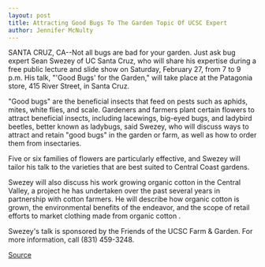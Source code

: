 ```yaml
---
layout: post
title: Attracting Good Bugs To The Garden Topic Of UCSC Expert
author: Jennifer McNulty
---
```


SANTA CRUZ, CA--Not all bugs are bad for your garden. Just ask bug expert Sean Swezey of UC Santa Cruz, who will share his expertise during a free public lecture and slide show on Saturday, February 27, from 7 to 9 p.m. His talk, "'Good Bugs' for the Garden," will take place at the Patagonia store, 415 River Street, in Santa Cruz.

"Good bugs" are the beneficial insects that feed on pests such as aphids, mites, white flies, and scale. Gardeners and farmers plant certain flowers to attract beneficial insects, including lacewings, big-eyed bugs, and ladybird beetles, better known as ladybugs, said Swezey, who will discuss ways to attract and retain "good bugs" in the garden or farm, as well as how to order them from insectaries.

Five or six families of flowers are particularly effective, and Swezey will tailor his talk to the varieties that are best suited to Central Coast gardens.

Swezey will also discuss his work growing organic cotton in the Central Valley, a project he has undertaken over the past several years in partnership with cotton farmers. He will describe how organic cotton is grown, the environmental benefits of the endeavor, and the scope of retail efforts to market clothing made from organic cotton .

Swezey's talk is sponsored by the Friends of the UCSC Farm & Garden. For more information, call (831) 459-3248.

[Source](http://www1.ucsc.edu/news_events/press_releases/archive/98-99/02-99/bugs.htm "Permalink to Good bugs for the garden")
